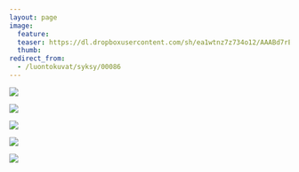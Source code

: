 ```yaml
---
layout: page
image:
  feature:
  teaser: https://dl.dropboxusercontent.com/sh/ea1wtnz7z734o12/AAABd7rE7sFyIAx6gC34JmoJa/luontokuvat/syksy/3/DS38977-245px.jpg
  thumb:
redirect_from:
  - /luontokuvat/syksy/00086
---
```


[![](https://dl.dropboxusercontent.com/sh/ea1wtnz7z734o12/AABmwEupsYSKH9NIapOv0f9ta/luontokuvat/syksy/3/DS38977-800px.jpg)](https://dl.dropboxusercontent.com/sh/ea1wtnz7z734o12/AADIle0oWzLw2XrhzH424FvRa/luontokuvat/syksy/3/DS38977.jpg)

[![](https://dl.dropboxusercontent.com/sh/ea1wtnz7z734o12/AABNCryGMHXSE64RFuU1vs61a/luontokuvat/syksy/3/DS38978-800px.jpg)](https://dl.dropboxusercontent.com/sh/ea1wtnz7z734o12/AADgobs6gkyPKg5MwP4Uq_7ja/luontokuvat/syksy/3/DS38978.jpg)

[![](https://dl.dropboxusercontent.com/sh/ea1wtnz7z734o12/AAApLJRvlf4GYO4qdeupIbxea/luontokuvat/syksy/3/DS38986-800px.jpg)](https://dl.dropboxusercontent.com/sh/ea1wtnz7z734o12/AAAUE0YMqfVYJ1UeoZzI95c-a/luontokuvat/syksy/3/DS38986.jpg)

[![](https://dl.dropboxusercontent.com/sh/ea1wtnz7z734o12/AAB9KRhldIjQBIKvWp4XbsKga/luontokuvat/syksy/3/DS38989-800px.jpg)](https://dl.dropboxusercontent.com/sh/ea1wtnz7z734o12/AABE1LMFzmLfzCTqefVuWY_da/luontokuvat/syksy/3/DS38989.jpg)

[![](https://dl.dropboxusercontent.com/sh/ea1wtnz7z734o12/AADTaBizB_c2jHRXAI8qa6r-a/luontokuvat/syksy/3/DS38985-800px.jpg)](https://dl.dropboxusercontent.com/sh/ea1wtnz7z734o12/AADS0ZTpo7gn-4PI6jiKQ4Coa/luontokuvat/syksy/3/DS38985.jpg)
